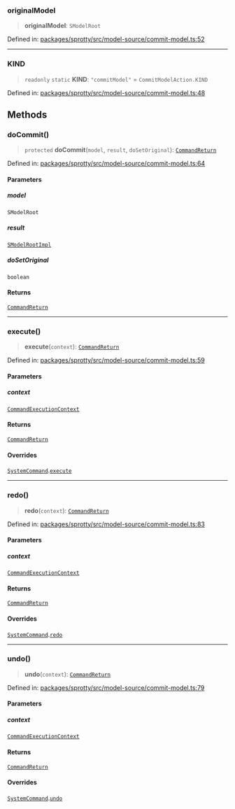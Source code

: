 
### originalModel

> **originalModel**: `SModelRoot`

Defined in: [packages/sprotty/src/model-source/commit-model.ts:52](https://github.com/eclipse-sprotty/sprotty/blob/f9b2433481cc27a1ac0c92d525a92039ae7f6c76/packages/sprotty/src/model-source/commit-model.ts#L52)

***

### KIND

> `readonly` `static` **KIND**: `"commitModel"` = `CommitModelAction.KIND`

Defined in: [packages/sprotty/src/model-source/commit-model.ts:48](https://github.com/eclipse-sprotty/sprotty/blob/f9b2433481cc27a1ac0c92d525a92039ae7f6c76/packages/sprotty/src/model-source/commit-model.ts#L48)

## Methods

### doCommit()

> `protected` **doCommit**(`model`, `result`, `doSetOriginal`): [`CommandReturn`](../TypeAlias.CommandReturn)

Defined in: [packages/sprotty/src/model-source/commit-model.ts:64](https://github.com/eclipse-sprotty/sprotty/blob/f9b2433481cc27a1ac0c92d525a92039ae7f6c76/packages/sprotty/src/model-source/commit-model.ts#L64)

#### Parameters

##### model

`SModelRoot`

##### result

[`SModelRootImpl`](../Class.SModelRootImpl)

##### doSetOriginal

`boolean`

#### Returns

[`CommandReturn`](../TypeAlias.CommandReturn)

***

### execute()

> **execute**(`context`): [`CommandReturn`](../TypeAlias.CommandReturn)

Defined in: [packages/sprotty/src/model-source/commit-model.ts:59](https://github.com/eclipse-sprotty/sprotty/blob/f9b2433481cc27a1ac0c92d525a92039ae7f6c76/packages/sprotty/src/model-source/commit-model.ts#L59)

#### Parameters

##### context

[`CommandExecutionContext`](../Interface.CommandExecutionContext)

#### Returns

[`CommandReturn`](../TypeAlias.CommandReturn)

#### Overrides

[`SystemCommand`](../Class.SystemCommand).[`execute`](../Class.SystemCommand.md#execute)

***

### redo()

> **redo**(`context`): [`CommandReturn`](../TypeAlias.CommandReturn)

Defined in: [packages/sprotty/src/model-source/commit-model.ts:83](https://github.com/eclipse-sprotty/sprotty/blob/f9b2433481cc27a1ac0c92d525a92039ae7f6c76/packages/sprotty/src/model-source/commit-model.ts#L83)

#### Parameters

##### context

[`CommandExecutionContext`](../Interface.CommandExecutionContext)

#### Returns

[`CommandReturn`](../TypeAlias.CommandReturn)

#### Overrides

[`SystemCommand`](../Class.SystemCommand).[`redo`](../Class.SystemCommand.md#redo)

***

### undo()

> **undo**(`context`): [`CommandReturn`](../TypeAlias.CommandReturn)

Defined in: [packages/sprotty/src/model-source/commit-model.ts:79](https://github.com/eclipse-sprotty/sprotty/blob/f9b2433481cc27a1ac0c92d525a92039ae7f6c76/packages/sprotty/src/model-source/commit-model.ts#L79)

#### Parameters

##### context

[`CommandExecutionContext`](../Interface.CommandExecutionContext)

#### Returns

[`CommandReturn`](../TypeAlias.CommandReturn)

#### Overrides

[`SystemCommand`](../Class.SystemCommand).[`undo`](../Class.SystemCommand.md#undo)
